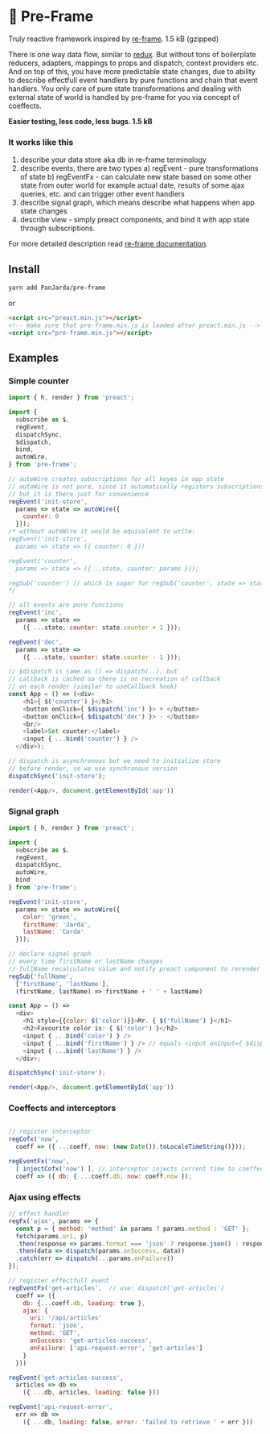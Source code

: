 # 🔄 Pre-Frame
Truly reactive framework inspired by [re-frame](https://github.com/day8/re-frame).
1.5 kB (gzipped)

There is one way data flow, similar to [redux](https://redux.js.org/). But without tons of boilerplate reducers,
adapters, mappings to props and dispatch, context providers etc.
And on top of this, you have more predictable state changes, due to ability to describe
effectfull event handlers by pure functions and chain that event handlers.
You only care of pure state transformations and dealing with
external state of world is handled by pre-frame for you via concept of coeffects.

**Easier testing, less code, less bugs. 1.5 kB**

### It works like this
1. describe your data store aka db in re-frame terminology
2. describe events, there are two types
  a) regEvent - pure transformations of state
  b) regEventFx - can calculate new state based on some other state from outer world
      for example actual date, results of some ajax queries, etc. and can trigger other
       event handlers
3. describe signal graph, which means describe what happens when app state changes
4. describe view - simply preact components, and bind it with app state through
  subscriptions.
  
For more detailed description read [re-frame documentation](http://day8.github.io/re-frame/re-frame/).
## Install
```sh
yarn add PanJarda/pre-frame
```
or
```html
<script src="preact.min.js"></script>
<!-- make sure that pre-frame.min.js is loaded after preact.min.js -->
<script src="pre-frame.min.js"></script>
```
## Examples
### Simple counter
```js
import { h, render } from 'preact';

import {
  subscribe as $,
  regEvent,
  dispatchSync,
  $dispatch,
  bind,
  autoWire,
} from 'pre-frame';

// autoWire creates subscriptions for all keyes in app state
// autoWire is not pure, since it automatically registers subscriptions and eventhandlers
// but it is there just for convenience
regEvent('init-store',
  params => state => autoWire({
    counter: 0
  }));
/* without autoWire it would be equivalent to write:
regEvent('init-store',
  params => state => ({ counter: 0 }))

regEvent('counter',
  params => state => ({...state, counter: params }));

regSub('counter') // which is sugar for regSub('counter', state => state.counter)
*/

// all events are pure functions
regEvent('inc',
  params => state =>
    ({ ...state, counter: state.counter + 1 }));

regEvent('dec',
  params => state =>
    ({ ...state, counter: state.counter - 1 }));

// $dispatch is same as () => dispatch(..), but
// callback is cached so there is no recreation of callback
// on each render (similar to useCallback hook)
const App = () => (<div>
    <h1>{ $('counter') }</h1>
    <button onClick={ $dispatch('inc') }> + </button>
    <button onClick={ $dispatch('dec') }> - </button>
    <br/>
    <label>Set counter:</label>
    <input { ...bind('counter') } />
  </div>);

// dispatch is asynchronous but we need to initialize store
// before render, so we use synchronous version
dispatchSync('init-store');

render(<App/>, document.getElementById('app'))
```
### Signal graph
```js
import { h, render } from 'preact';

import {
  subscribe as $,
  regEvent,
  dispatchSync,
  autoWire,
  bind
} from 'pre-frame';

regEvent('init-store',
  params => state => autoWire({
    color: 'green',
    firstName: 'Jarda',
    lastName: 'Carda'
  }));

// declare signal graph
// every time firstName or lastName changes
// fullName recalculates value and notify preact component to rerender
regSub('fullName',
  ['firstName', 'lastName'],
  (firstName, lastName) => firstName + ' ' + lastName)

const App = () =>
  <div>
    <h1 style={{color: $('color')}}>Mr. { $('fullName') }</h1>
    <h2>Favourite color is: { $('color') }</h2>
    <input { ...bind('color') } />
    <input { ...bind('firstName') } /> // equals <input onInput={ $dispatch('firstName') } value={ $('firstName') }/>
    <input { ...bind('lastName') } />
  </div>;

dispatchSync('init-store');

render(<App/>, document.getElementById('app'))
```
### Coeffects and interceptors
```js

// register interceptor
regCofx('now',
  coeff => ({ ...coeff, now: (new Date()).toLocaleTimeString()}));

regEventFx('now',
  [ injectCofx('now') ], // interceptor injects current time to coeffect
  coeff => ({ db: { ...coeff.db, now: coeff.now });
```

### Ajax using effects
```js
// effect handler
regFx('ajax', params => {
  const p = { method: 'method' in params ? params.method : 'GET' };
  fetch(params.uri, p)
  .then(response => params.format === 'json' ? response.json() : response.text())
  .then(data => dispatch(params.onSuccess, data))
  .catch(err => dispatch(...params.onFailure))
});

// register effectfull event
regEventFx('get-articles',  // use: dispatch('get-articles')
  coeff => ({
    db: {...coeff.db, loading: true },
    ajax: {
      uri: '/api/articles'
      format: 'json',
      method: 'GET',
      onSuccess: 'get-articles-success',
      onFailure: ['api-request-error', 'get-articles']
    }
  }))

regEvent('get-articles-success',
  articles => db =>
    ({ ...db, articles, loading: false }))

regEvent('api-request-error',
  err => db =>
    ({ ...db, loading: false, error: 'failed to retrieve ' + err }))
```
